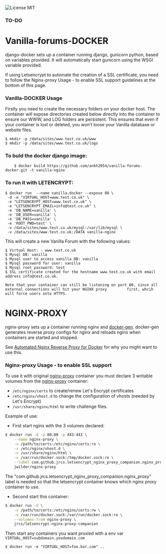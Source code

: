 
![License MIT](https://img.shields.io/badge/license-MIT-blue.svg)

### TO-DO



# Vanilla-forums-DOCKER

django-docker sets up a container running django, gunicorn python, based on variables provided. It will automatically start gunicorn using the WSGI variable provided. 

If using Letsencrypt to automate the creation of a SSL certificate, you need to follow the Nginx-proxy Usage - to enable SSL support guidelines at the bottom of this page.


### Vanilla-DOCKER Usage


Firstly you need to create the necessary folders on your docker host. The container will expose directories created below directly into the container to ensure our WWW, and LOG folders are persistent.
This ensures that even if your container is lost or deleted, you won't loose your Vanilla database or website files.

	$ mkdir -p /data/sites/www.test.co.uk/www
	$ mkdir -p /data/sites/www.test.co.uk/logs



### To buld the docker django image:

		$ docker build https://github.com/ankh2054/vanilla-forums-docker.git -t vanilla-nginx

### To run it with LETENCRYPT:

    $ docker run  --name vanilla.docker --expose 80 \
	 -d -e "VIRTUAL_HOST=www.test.co.uk" \
 	 -e "LETSENCRYPT_HOST=www.test.co.uk" \
	 -e "LETSENCRYPT_EMAIL=info@test.co.uk" \
	 -e 'DB_NAME=vanilla' \
	 -e 'DB_USER=vanilla' \
	 -e 'DB_PASS=vanilla' \
	 -e 'ROOT_PWD=test' \
	 -v /data/sites/www.test.co.uk/mysql:/var/lib/mysql \
	 -v /data/sites/www.test.co.uk:/DATA vanilla-nginx


This will create a new Vanilla Forum with the following values:

	$ Virtual Host: - www.test.co.uk
	$ Mysql DB: vanilla
	$ Mysql user to access vanilla DB: vanilla
	$ Mysql password for user: vanilla
	$ Mysql root password: test
	$ SSL certificate created for the hostname www.test.co.uk with email address info@test.co.uk.
	
	Note that your container can still be listening on port 80, since all external connections will hit your NGINX proxy 	     first, whcih will force users onto HTTPS. 
	


# NGINX-PROXY


nginx-proxy sets up a container running nginx and [docker-gen][1].  docker-gen generates reverse proxy configs for nginx and reloads nginx when containers are started and stopped.

See [Automated Nginx Reverse Proxy for Docker][2] for why you might want to use this.

### Nginx-proxy Usage - to enable SSL support

To use it with original [nginx-proxy](https://github.com/jwilder/nginx-proxy) container you must declare 3 writable volumes from the [nginx-proxy](https://github.com/jwilder/nginx-proxy) container:
* `/etc/nginx/certs` to create/renew Let's Encrypt certificates
* `/etc/nginx/vhost.d` to change the configuration of vhosts (needed by Let's Encrypt)
* `/usr/share/nginx/html` to write challenge files.

Example of use:

* First start nginx with the 3 volumes declared:
```bash
$ docker run -d -p 80:80 -p 443:443 \
    --name nginx-proxy \
    -v /path/to/certs:/etc/nginx/certs:ro \
    -v /etc/nginx/vhost.d \
    -v /usr/share/nginx/html \
    -v /var/run/docker.sock:/tmp/docker.sock:ro \
    --label com.github.jrcs.letsencrypt_nginx_proxy_companion.nginx_proxy \
    jwilder/nginx-proxy
```
The "com.github.jrcs.letsencrypt_nginx_proxy_companion.nginx_proxy" label is needed so that the letsencrypt container knows which nginx proxy container to use.

* Second start this container:
```bash
$ docker run -d \
    -v /path/to/certs:/etc/nginx/certs:rw \
    -v /var/run/docker.sock:/var/run/docker.sock:ro \
    --volumes-from nginx-proxy \
    jrcs/letsencrypt-nginx-proxy-companion
```

Then start any containers you want proxied with a env var `VIRTUAL_HOST=subdomain.youdomain.com`

    $ docker run -e "VIRTUAL_HOST=foo.bar.com" ..




[1]: https://github.com/etopian/docker-gen
[2]: http://jasonwilder.com/blog/2014/03/25/automated-nginx-reverse-proxy-for-docker/

